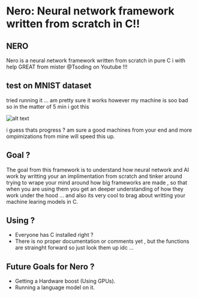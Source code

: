 # Nero: Neural network framework written from scratch in C!!
## NERO 
Nero is a neural network framework written from scratch in pure C i with help GREAT from mister @Tsoding on Youtube !!!
## test on MNIST dataset
tried running it ... am pretty sure it works however my machine is soo bad so in the matter of 5 min i got this

![alt text](https://github.com/devspiarch/Nero/blob/main/resources/degit.PNG?raw=true)

i guess thats progress ? am sure a good machines from your end and more ompimizations from mine will speed this up.
## Goal ?
The goal from this framework is to understand how neural network and AI work by writting your an implimentation from scratch and tinker around trying to wrape your mind around how big frameworks are made , so that when you are using them you get an deeper understanding of how they work under the hood ... and also its very cool to brag about writting your machine learing models in C.
## Using ?  
- Everyone has C installed right ?
- There is no proper documentation or comments yet , but the functions are strainght forward so just look them up idc ...
## Future Goals for Nero ? 
- Getting a Hardware boost (Using GPUs).
- Running a language model on it.
